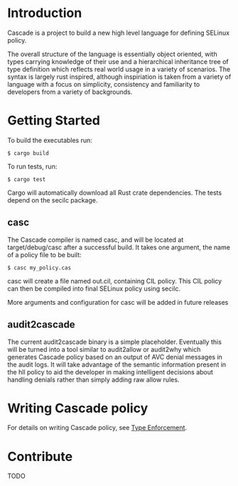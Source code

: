 # Introduction
Cascade is a project to build a new high level language for defining SELinux
policy.

The overall structure of the language is essentially object oriented, with types
carrying knowledge of their use and a hierarchical inheritance tree of type
definition which reflects real world usage in a variety of scenarios.  The
syntax is largely rust inspired, although inspiriation is taken from a variety
of language with a focus on simplicity, consistency and familiarity to
developers from a variety of backgrounds.

# Getting Started
To build the executables run:

```
$ cargo build
```

To run tests, run:

```
$ cargo test
```

Cargo will automatically download all Rust crate dependencies.  The tests depend
on the secilc package.

## casc
The Cascade compiler is named casc, and will be located at target/debug/casc after a
successful build.  It takes one argument, the name of a policy file to be built:

```
$ casc my_policy.cas
```

casc will create a file named out.cil, containing CIL policy.  This CIL policy
can then be compiled into final SELinux policy using secilc.

More arguments and configuration for casc will be added in future releases

## audit2cascade
The current audit2cascade binary is a simple placeholder.  Eventually this will
be turned into a tool similar to audit2allow or audit2why which generates
Cascade policy based on an output of AVC denial messages in the audit logs.  It
will take advantage of the semantic information present in the hll policy to
aid the developer in making intelligent decisions about handling denials rather
than simply adding raw allow rules.

# Writing Cascade policy
For details on writing Cascade policy, see [Type Enforcement](doc/TE.md).

# Contribute
TODO

